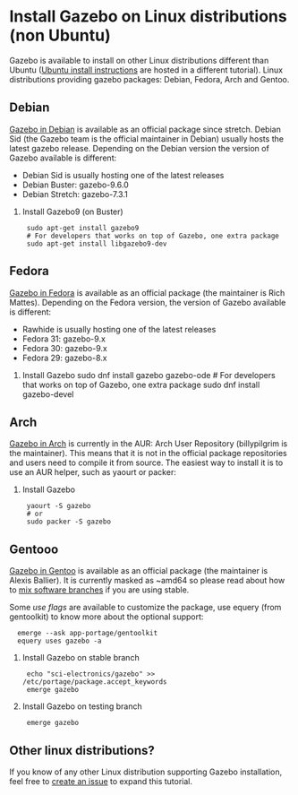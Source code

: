 # Install Gazebo on Linux distributions (non Ubuntu)

Gazebo is available to install on other Linux distributions different than Ubuntu
([Ubuntu install instructions](http://gazebosim.org/tutorials?tut=install_ubuntu&cat=install)
are hosted in a different tutorial). Linux distributions providing gazebo packages:
Debian, Fedora, Arch and Gentoo.

## Debian

[Gazebo in Debian](https://packages.debian.org/source/sid/gazebo) is available
as an official package since stretch. Debian Sid (the Gazebo team is the official
maintainer in Debian) usually hosts the latest gazebo release. Depending on the
Debian version the version of Gazebo available is different:

 * Debian Sid is usually hosting one of the latest releases
 * Debian Buster: gazebo-9.6.0
 * Debian Stretch: gazebo-7.3.1

1. Install Gazebo9 (on Buster)

        sudo apt-get install gazebo9
        # For developers that works on top of Gazebo, one extra package
        sudo apt-get install libgazebo9-dev

## Fedora

[Gazebo in Fedora](https://apps.fedoraproject.org/packages/gazebo) is available
as an official package (the maintainer is Rich Mattes). Depending on the Fedora
version, the version of Gazebo available is different:

 * Rawhide is usually hosting one of the latest releases
 * Fedora 31: gazebo-9.x
 * Fedora 30: gazebo-9.x
 * Fedora 29: gazebo-8.x

1. Install Gazebo
        sudo dnf install gazebo gazebo-ode
        # For developers that works on top of Gazebo, one extra package
        sudo dnf install gazebo-devel

## Arch

[Gazebo in Arch](https://aur.archlinux.org/packages/gazebo/) is currently in the AUR:
Arch User Repository (billypilgrim is the maintainer). This means that it
is not in the official package repositories and users need to compile it from
source. The easiest way to install it is to use an AUR helper, such as yaourt
or packer:

1. Install Gazebo

        yaourt -S gazebo
        # or
        sudo packer -S gazebo

## Gentooo

[Gazebo in Gentoo](https://packages.gentoo.org/package/sci-electronics/gazebo)
is available as an official package (the maintainer is Alexis Ballier). It is
currently masked as ~amd64 so please read about how to [mix software
branches](https://wiki.gentoo.org/wiki/Handbook:AMD64/Portage/Branches) if you
are using stable.

Some *use flags* are available to customize the package, use equery (from
gentoolkit) to know more about the optional support:

      emerge --ask app-portage/gentoolkit
      equery uses gazebo -a

1. Install Gazebo on stable branch

        echo "sci-electronics/gazebo" >> /etc/portage/package.accept_keywords
        emerge gazebo

1. Install Gazebo on testing branch

        emerge gazebo

## Other linux distributions?

If you know of any other Linux distribution supporting Gazebo installation,
feel free to [create an issue](https://github.com/osrf/gazebo_tutorials/issues)
to expand this tutorial.
